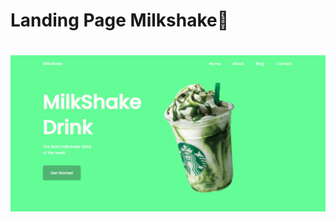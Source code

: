 # Landing Page Milkshake🍹
<h1 align="center">
    <img alt="" title="" src="github/milkshake.png" />
</h1>
